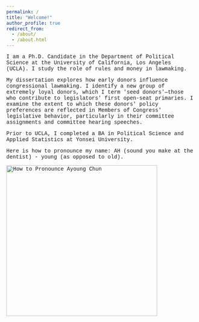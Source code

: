 ```yaml
---
permalink: /
title: "Welcome!"
author_profile: true
redirect_from: 
  - /about/
  - /about.html
---
```


<span style="font-family: 'Courier New', monospace;">
  
I am a Ph.D. Candidate in the Department of Political Science at the University of California, Los Angeles (UCLA). I study the role of rules and money in lawmaking. 

My dissertation explores how early donors influence congressional lawmaking. I identify a new group of extremely loyal donors, which I term 'seed donors'—those who contribute to legislators' first open-seat primaries. I examine the extent to which these donors' policy preferences are reflected in Members of Congress' legislative behavior, particularly in their committee assignments and committee hearing speeches.

Prior to UCLA, I completed a BA in Political Science and Applied Statistics at Yonsei University. 

Here is how to pronounce my name: AH (sound you make at the dentist) - young (as opposed to old).

<img src="https://ayoungchun.github.io/images/sayname.jpg" alt="How to Pronounce Ayoung Chun" width="400"/>
